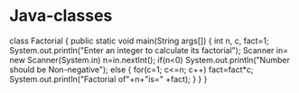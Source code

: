 # Java-classes
 class Factorial
{
public static void main(String args[])
{
int n, c, fact=1;
System.out.println("Enter an integer to calculate its factorial");
Scanner in= new Scanner(System.in)
n=in.nextInt();
if(n<0)
System.out.println("Number should be Non-negative");
else
{
for(c=1; c<=n; c++)
fact=fact*c;
System.out.println("Factorial of"+n+"is=" +fact);
}
}
}
